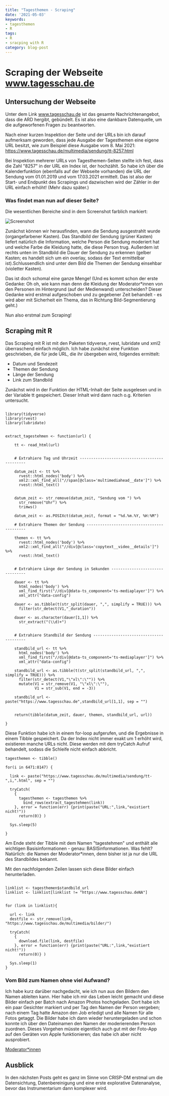 ```yaml
---
title: "Tagesthemen - Scraping"
date: '2021-05-03'
keywords:
- tagesthemen
- R
tags:
- R
- sracping with R
category: blog-post
---
```


# Scraping der Webseite www.tagesschau.de

## Untersuchung der Webseite

Unter dem Link www.tagesschau.de ist das gesamte Nachrichtenangebot, dass die ARD hergibt, gebündelt. Es ist also eine dankbare Datenquelle, um die aufgeworfenen Fragen zu beantworten.

Nach einer kurzen Inspektion der Seite und der URLs bin ich darauf aufmerksam geworden, dass jede Ausgabe der Tagesthemen eine eigene 
URL besitzt, wie zum Beispiel diese Ausgabe
vom 8. Mai 2021: https://www.tagesschau.de/multimedia/sendung/tt-8257.html

Bei Inspektion mehrerer URLs von Tagesthemen-Seiten stellte ich fest, dass die Zahl "8257" in der URL ein Index ist, der hochzählt.
So habe ich über die Kalenderfunktion (ebenfalls auf der Webseite vorhanden) die URL der Sendung vom 01.01.2019 und vom 17.03.2021 ermittelt.
Das ist also der Start- und Endpunkt des Scrapings und dazwischen wird der Zähler in der URL einfach erhöht! (Mehr dazu später.)

### Was findet man nun auf dieser Seite?

Die wesentlichen Bereiche sind in dem Screenshot farblich markiert:

![Screenshot](/posts/2021-05-03-tagesthemen-scraping/screenshot_tt.png "Quelle: www.tagesschau.de")

Zunächst können wir herausfinden, wann die Sendung ausgestrahlt wurde (organgefarbener Kasten). Das Standbild der Sendung (grüner Kasten) liefert natürlich die Information, welche Person die Sendung moderiert hat und welche Farbe die Kleidung hatte, die diese Person trug. Außerdem ist rechts unten im Standbild die Dauer der Sendung zu erkennen (gelber Kasten; es handelt sich um ein overlay, sodass der Text ermittelbar ist).Schlussendlich sind unter dem Bild die Themen der Sendung einsehbar (violetter Kasten).

Das ist doch schomal eine ganze Menge! (Und es kommt schon der erste Gedanke: Oh oh, wie kann man denn die Kleidung der Moderator*innen von den Personen im Hintergrund (auf der Medienwand) unterscheiden? Dieser Gedanke wird erstmal aufgeschoben und zu gegebener Zeit behandelt - es wird aber mit Sicherheit ein Thema, das in Richtung Bild-Segmentierung geht.)

Nun also erstmal zum Scraping!

## Scraping mit R

Das Scraping mit R ist mit den Paketen tidyverse, rvest, lubridate und xml2 überraschend einfach möglich.
Ich habe zunächst eine Funktion geschrieben, die für jede URL, die ihr übergeben wird, folgendes ermittelt:

- Datum und Sendezeit
- Themen der Sendung
- Länge der Sendung
- Link zum Standbild

Zunächst wird in der Funktion der HTML-Inhalt der Seite ausgelesen und in der Variable tt gespeichert.
Dieser Inhalt wird dann nach o.g. Kriterien untersucht.

```{r}

library(tidyverse)
library(rvest)
library(lubridate)


extract_tagestehmen <- function(url) {

    tt <- read_html(url)
  
    
    # Extrahiere Tag und Uhrzeit ----------------------------------------------
    
    datum_zeit <- tt %>% 
      rvest::html_nodes('body') %>% 
      xml2::xml_find_all("//span[@class='multimediahead__date']") %>% 
      rvest::html_text() 
    
    
    datum_zeit <- str_remove(datum_zeit, "Sendung vom ") %>% 
      str_remove("Uhr") %>% 
      trimws()
    
    datum_zeit <- as.POSIXct(datum_zeit, format = "%d.%m.%Y, %H:%M")
    
    # Extrahiere Themen der Sendung -------------------------------------------
    
    themen <- tt %>% 
      rvest::html_nodes('body') %>% 
      xml2::xml_find_all("//div[@class='copytext__video__details']")  %>% 
      rvest::html_text()
    
    
    # Extrahiere Länge der Sendung in Sekunden --------------------------------
    
    dauer <- tt %>% 
      html_nodes('body') %>% 
      xml_find_first("//div[@data-ts_component='ts-mediaplayer']") %>% 
      xml_attr("data-config")
    
    dauer <- as.tibble(t(str_split(dauer, ",", simplify = TRUE))) %>%
      filter(str_detect(V1,"_duration")) 
    
    dauer <- as.character(dauer[1,1]) %>% 
      str_extract("(\\d)+")
    
    
    # Extrahiere Standbild der Sendung ----------------------------------------
    
    standbild_url <- tt %>% 
      html_nodes('body') %>% 
      xml_find_first("//div[@data-ts_component='ts-mediaplayer']") %>% 
      xml_attr("data-config")
    
    standbild_url <- as.tibble(t(str_split(standbild_url, ",", simplify = TRUE))) %>%
      filter(str_detect(V1,"\"xl\":\"")) %>% 
      mutate(V1 = str_remove(V1, "\"xl\":\""),
             V1 = str_sub(V1, end = -3))
    
    standbild_url <- paste("https://www.tagesschau.de",standbild_url[1,1], sep = "")
    
    
    return(tibble(datum_zeit, dauer, themen, standbild_url, url))
    
}

```

Diese Funktion habe ich in einem for-loop aufgerufen, und die Ergebnisse in einem Tibble gespeichert.
Da der Index nicht immer exakt um 1 erhöht wird, existieren manche URLs nicht. Diese werden mit dem tryCatch Aufruf behandelt, sodass die Schleife nicht einfach abbricht.


```{r}
tagesthemen <- tibble()

for(i in 6471:8147) {
  
  link <- paste("https://www.tagesschau.de/multimedia/sendung/tt-",i,".html", sep = "")
  
  tryCatch(
    {
      tagesthemen <- tagesthemen %>% 
        bind_rows(extract_tagestehmen(link))
    }, error = function(err) {print(paste("URL:",link,"existiert nicht!"))
      return(0)} )
  
  Sys.sleep(5)
  
}
```

Am Ende steht der Tibble mit dem Namen "tagestehmen" und enthält alle wichtigen Basisinformationen - genau: BASISinformationen.
Was fehlt? Natürlich: die Namen der Moderator*innen, denn bisher ist ja nur die URL des Standbildes bekannt.

Mit den nachfolgenden Zeilen lassen sich diese Bilder einfach herunterladen.

```{r}

linklist <- tagesthemen$standbild_url
linklist <- linklist[linklist != "https://www.tagesschau.deNA"]


for (link in linklist){
  
  url <- link
  destfile <- str_remove(link, "https://www.tagesschau.de/multimedia/bilder/")
  
  tryCatch(
    {
      download.file(link, destfile)
    }, error = function(err) {print(paste("URL:",link,"existiert nicht!"))
      return(0)} )

  Sys.sleep(1)
}

```

### Vom Bild zum Namen ohne viel Aufwand?

Ich habe kurz darüber nachgedacht, wie ich nun aus den Bildern den Namen ableiten kann. Hier habe ich mir das Leben leicht gemacht und diese Bilder einfach per Batch nach Amazon Photos hochgeladen. Dort habe ich ein paar Gesichter markiert und per Tag den Namen der Person vergeben; nach einem Tag hatte Amazon den Job erledigt und alle Namen für alle Fotos getaggt. Die Bilder habe ich dann wieder heruntergeladen und schon konnte ich über den Dateinamen den Namen der moderierenden Person zuordnen. Dieses Vorgehen müsste eigentlich auch gut mit der Foto-App auf den Geräten von Apple funktionieren; das habe ich aber nicht ausprobiert.

[Moderator*innen](./moderatoren_sendung.csv)

## Ausblick

In den nächsten Posts geht es ganz im Sinne von CRISP-DM erstmal um die Datensichtung, Datenbereinigung und eine erste explorative Datenanalyse, bevor das Instrumentarium dann komplexer wird.